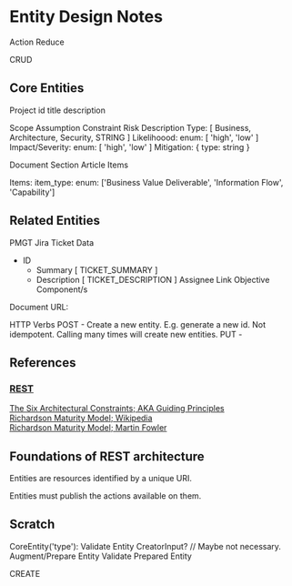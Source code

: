 # Entity Design Notes

Action
Reduce

CRUD

## Core Entities
Project
  id
  title
  description

Scope
  Assumption
  Constraint
  Risk
    Description
    Type: [ Business, Architecture, Security, STRING ]
    Likelihoood: enum: [ 'high', 'low' ]
    Impact/Severity: enum: [ 'high', 'low' ]
    Mitigation: { type: string }

Document
  Section
    Article
      Items

Items:
  item_type:  enum: ['Business Value Deliverable', 'Information Flow', 'Capability']

## Related Entities
PMGT Jira Ticket Data
* ID
  * Summary [ TICKET_SUMMARY ]
  * Description [ TICKET_DESCRIPTION ]
  Assignee
  Link
  Objective
  Component/s

Document
  URL: 

HTTP Verbs
POST - Create a new entity.  E.g. generate a new id. Not idempotent.  Calling many times will create new entities.
PUT  - 

## References

### [REST](https://en.wikipedia.org/wiki/Representational_state_transfer)

[The Six Architectural Constraints; AKA Guiding Principles](https://restfulapi.net/rest-architectural-constraints/)\
[Richardson Maturity Model; Wikipedia](https://en.wikipedia.org/wiki/Richardson_Maturity_Model)\
[Richardson Maturity Model; Martin Fowler](https://martinfowler.com/articles/richardsonMaturityModel.html)

## Foundations of REST architecture

Entities are resources identified by a unique URI.

Entities must publish the actions available on them.

## Scratch

CoreEntity('type'):
  Validate Entity CreatorInput? // Maybe not necessary.
  Augment/Prepare Entity
  Validate Prepared Entity  





CREATE
